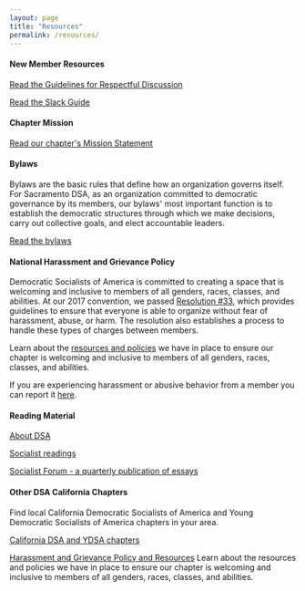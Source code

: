 ```yaml
---
layout: page
title: "Resources"
permalink: /resources/
---
```

#### New Member Resources

[Read the Guidelines for Respectful Discussion](/resources/respectful-discussion)

[Read the Slack Guide](/resources/slack-guide)

#### Chapter Mission

[Read our chapter's Mission Statement](/resources/mission-statement)

#### Bylaws

Bylaws are the basic rules that define how an organization governs itself. For Sacramento DSA, as an organization committed to democratic governance by its members, our bylaws' most important function is to establish the democratic structures through which we make decisions, carry out collective goals, and elect accountable leaders.

[Read the bylaws](/resources/bylaws)

#### National Harassment and Grievance Policy

Democratic Socialists of America is committed to creating a space that is welcoming and inclusive to members of all genders, races, classes, and abilities. At our 2017 convention, we passed [Resolution #33](http://d3n8a8pro7vhmx.cloudfront.net/dsausa/mailings/1795/attachments/original/DSA_Harassment_Resolution.pdf?1511384152), which provides guidelines to ensure that everyone is able to organize without fear of harassment, abuse, or harm. The resolution also establishes a process to handle these types of charges between members.

Learn about the [resources and policies](/resources/harassment-and-grievance-policy-and-resources) we have in place to ensure our chapter is welcoming and inclusive to members of all genders, races, classes, and abilities.


If you are experiencing harassment or abusive behavior from a member you can report it [here](/resources/harassment-and-grievance-policy-and-resources).

#### Reading Material

 [About DSA](/about/dsa)
 
 [Socialist readings](https://www.eastbaydsa.org/resources/readings)
 
 [Socialist Forum - a quarterly publication of essays](https://socialistforum.dsausa.org)

#### Other DSA California Chapters

Find local California Democratic Socialists of America and Young Democratic Socialists of America chapters in your area.

[California DSA and YDSA chapters](/resources/chapters)

[Harassment and Grievance Policy and Resources](/resources/harassment-and-grievance-policy-and-resources)
Learn about the resources and policies we have in place to ensure our chapter is welcoming and inclusive to members of all genders, races, classes, and abilities.
